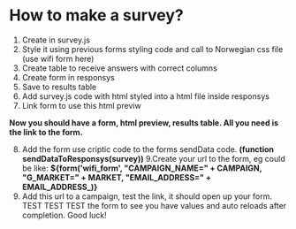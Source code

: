 # How to make a survey?

1. Create in survey.js
2. Style it using previous forms styling code and call to Norwegian css file (use wifi form here)
3. Create table to receive answers with correct columns
4. Create form in responsys
5. Save to results table
6. Add survey.js code with html styled into a html file inside responsys
7. Link form to use this html previw

**Now you should have a form, html preview, results table. All you need is the link to the form.**

8. Add the form use criptic code to the forms sendData code. **(function sendDataToResponsys(survey))**
9.Create your url to the form, eg could be like:
**${form('wifi_form', "CAMPAIGN_NAME=" + CAMPAIGN, "G_MARKET=" + MARKET, "EMAIL_ADDRESS=" + EMAIL_ADDRESS_)}**
10. Add this url to a campaign, test the link, it should open up your form. TEST TEST TEST the form to see you have values and auto reloads after completion. Good luck!
